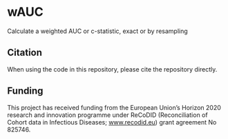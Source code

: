 # wAUC
Calculate a weighted AUC or c-statistic, exact or by resampling

## Citation
When using the code in this repository, please cite the repository directly.

## Funding
This project has received funding from the European Union’s Horizon 2020 research and innovation programme under ReCoDID (Reconciliation of Cohort data in Infectious Diseases; www.recodid.eu) grant agreement No 825746.
